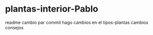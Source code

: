 # plantas-interior-Pablo
readme cambio par commit
 hago cambios en el tipos-plantas
cambios consejos